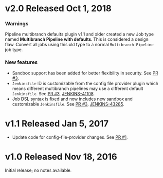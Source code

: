 # v2.0 Released Oct 1, 2018

### Warnings

Pipeline multibranch defaults plugin v1.1 and older created a new Job type named
**Multibranch Pipeline with defaults**.  This is considered a design flaw.
Convert all jobs using this old type to a normal `Multibranch Pipeline` job
type.

### New features

- Sandbox support has been added for better flexibility in security.  See [PR
  #3][#3].
- `Jenkinsfile` ID is customizable from the config file provider plugin which
  means different multibranch pipelines may use a different default
  `Jenkinsfile`.  See [PR #3][#3], [JENKINS-41108][JENKINS-41108].
- Job DSL syntax is fixed and now includes new sandbox and customizable
  `Jenkinsfile`.  See [PR #3][#3], [JENKINS-43285][JENKINS-43285].

[#3]: https://github.com/jenkinsci/pipeline-multibranch-defaults-plugin/pull/3
[JENKINS-41108]: https://issues.jenkins-ci.org/browse/JENKINS-41108
[JENKINS-43285]: https://issues.jenkins-ci.org/browse/JENKINS-43285

# v1.1 Released Jan 5, 2017

- Update code for config-file-provider changes. See [PR #1][#1].

[#1]: https://github.com/jenkinsci/pipeline-multibranch-defaults-plugin/pull/1

# v1.0 Released Nov 18, 2016

Initial release; no notes available.
